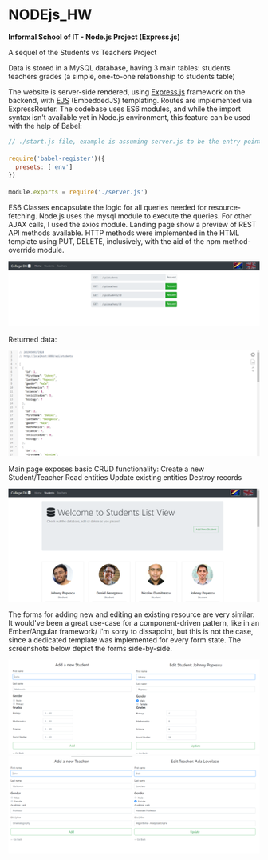 # NODEjs_HW
**Informal School of IT - Node.js Project (Express.js)**

A sequel of the Students vs Teachers Project

Data is stored in a MySQL database, having 3 main tables: 
  students
  teachers
  grades (a simple, one-to-one relationship to students table)
  
The website is server-side rendered, using [Express.js](https://expressjs.com/) framework on the backend, with [EJS](https://ejs.co/) (EmbeddedJS) templating.
Routes are implemented via ExpressRouter.
The codebase uses ES6 modules, and while the import syntax isn't available yet in Node.js environment, this feature can be used with the help of Babel:

```javascript
// ./start.js file, example is assuming server.js to be the entry point for the app

require('babel-register')({
  presets: ['env']
})

module.exports = require('./server.js')
```

ES6 Classes encapsulate the logic for all queries needed for resource-fetching. Node.js uses the mysql module to execute the queries. For other AJAX calls, I used the axios module.
Landing page show a preview of REST API methods available. HTTP methods were implemented in the HTML template using PUT, DELETE, inclusively, with the aid of the npm method-override module.

![Landing Page](/screenshots/2019-03-09%20(17).png)

Returned data:

![Returned JSON list](/screenshots/2019-03-09%20(18).png)

Main page exposes basic CRUD functionality:
  Create a new Student/Teacher
  Read entities
  Update existing entities
  Destroy records
  
![Main Page](/screenshots/2019-03-09%20(19).png)

The forms for adding new and editing an existing resource are very similar. It would've been a great use-case for a component-driven pattern, like in an Ember/Angular framework/
I'm sorry to dissapoint, but this is not the case, since a dedicated template was implemented for every form state. The screenshots below depict the forms side-by-side.

![add/edit student](/screenshots/2019-03-09%20(22).png)
![add/edit teacher](/screenshots/2019-03-09%20(24).png)


